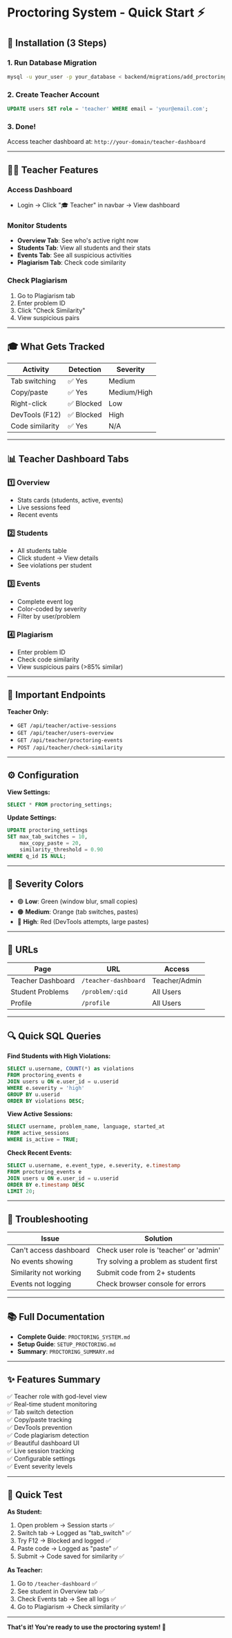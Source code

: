 # Proctoring System - Quick Start ⚡

## 🚀 Installation (3 Steps)

### 1. Run Database Migration

```bash
mysql -u your_user -p your_database < backend/migrations/add_proctoring_system.sql
```

### 2. Create Teacher Account

```sql
UPDATE users SET role = 'teacher' WHERE email = 'your@email.com';
```

### 3. Done!

Access teacher dashboard at: `http://your-domain/teacher-dashboard`

---

## 👨‍🏫 Teacher Features

### Access Dashboard

- Login → Click "🎓 Teacher" in navbar → View dashboard

### Monitor Students

- **Overview Tab**: See who's active right now
- **Students Tab**: View all students and their stats
- **Events Tab**: See all suspicious activities
- **Plagiarism Tab**: Check code similarity

### Check Plagiarism

1. Go to Plagiarism tab
2. Enter problem ID
3. Click "Check Similarity"
4. View suspicious pairs

---

## 🎓 What Gets Tracked

| Activity        | Detection  | Severity    |
| --------------- | ---------- | ----------- |
| Tab switching   | ✅ Yes     | Medium      |
| Copy/paste      | ✅ Yes     | Medium/High |
| Right-click     | ✅ Blocked | Low         |
| DevTools (F12)  | ✅ Blocked | High        |
| Code similarity | ✅ Yes     | N/A         |

---

## 📊 Teacher Dashboard Tabs

### 1️⃣ Overview

- Stats cards (students, active, events)
- Live sessions feed
- Recent events

### 2️⃣ Students

- All students table
- Click student → View details
- See violations per student

### 3️⃣ Events

- Complete event log
- Color-coded by severity
- Filter by user/problem

### 4️⃣ Plagiarism

- Enter problem ID
- Check code similarity
- View suspicious pairs (>85% similar)

---

## 🔑 Important Endpoints

**Teacher Only:**

- `GET /api/teacher/active-sessions`
- `GET /api/teacher/users-overview`
- `GET /api/teacher/proctoring-events`
- `POST /api/teacher/check-similarity`

---

## ⚙️ Configuration

**View Settings:**

```sql
SELECT * FROM proctoring_settings;
```

**Update Settings:**

```sql
UPDATE proctoring_settings
SET max_tab_switches = 10,
    max_copy_paste = 20,
    similarity_threshold = 0.90
WHERE q_id IS NULL;
```

---

## 🎨 Severity Colors

- 🟢 **Low**: Green (window blur, small copies)
- 🟠 **Medium**: Orange (tab switches, pastes)
- 🔴 **High**: Red (DevTools attempts, large pastes)

---

## 📱 URLs

| Page              | URL                  | Access        |
| ----------------- | -------------------- | ------------- |
| Teacher Dashboard | `/teacher-dashboard` | Teacher/Admin |
| Student Problems  | `/problem/:qid`      | All Users     |
| Profile           | `/profile`           | All Users     |

---

## 🔍 Quick SQL Queries

**Find Students with High Violations:**

```sql
SELECT u.username, COUNT(*) as violations
FROM proctoring_events e
JOIN users u ON e.user_id = u.userid
WHERE e.severity = 'high'
GROUP BY u.userid
ORDER BY violations DESC;
```

**View Active Sessions:**

```sql
SELECT username, problem_name, language, started_at
FROM active_sessions
WHERE is_active = TRUE;
```

**Check Recent Events:**

```sql
SELECT u.username, e.event_type, e.severity, e.timestamp
FROM proctoring_events e
JOIN users u ON e.user_id = u.userid
ORDER BY e.timestamp DESC
LIMIT 20;
```

---

## 🐛 Troubleshooting

| Issue                  | Solution                                |
| ---------------------- | --------------------------------------- |
| Can't access dashboard | Check user role is 'teacher' or 'admin' |
| No events showing      | Try solving a problem as student first  |
| Similarity not working | Submit code from 2+ students            |
| Events not logging     | Check browser console for errors        |

---

## 📚 Full Documentation

- **Complete Guide**: `PROCTORING_SYSTEM.md`
- **Setup Guide**: `SETUP_PROCTORING.md`
- **Summary**: `PROCTORING_SUMMARY.md`

---

## ✨ Features Summary

✅ Teacher role with god-level view  
✅ Real-time student monitoring  
✅ Tab switch detection  
✅ Copy/paste tracking  
✅ DevTools prevention  
✅ Code plagiarism detection  
✅ Beautiful dashboard UI  
✅ Live session tracking  
✅ Configurable settings  
✅ Event severity levels

---

## 🎯 Quick Test

**As Student:**

1. Open problem → Session starts ✅
2. Switch tab → Logged as "tab_switch" ✅
3. Try F12 → Blocked and logged ✅
4. Paste code → Logged as "paste" ✅
5. Submit → Code saved for similarity ✅

**As Teacher:**

1. Go to `/teacher-dashboard` ✅
2. See student in Overview tab ✅
3. Check Events tab → See all logs ✅
4. Go to Plagiarism → Check similarity ✅

---

**That's it! You're ready to use the proctoring system! 🎉**
